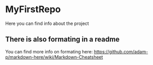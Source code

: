 # MyFirstRepo

Here you can find info about the project

## There is also formating in a readme

You can find more info on formating here: https://github.com/adam-p/markdown-here/wiki/Markdown-Cheatsheet

